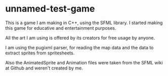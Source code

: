 # unnamed-test-game
This is a game I am making in C++, using the SFML library.
I started making this game for educative and entertainment purposes.


All the art I am using is offered by its creators for free usage by anyone.

I am using the pugixml parser, for reading the map data and the data to extract sprites from spritesheets.

Also the AnimatedSprite and Animation files were taken from the SFML wiki at Github and weren't created by me.


